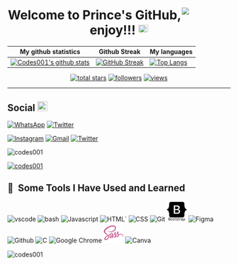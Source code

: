 <h1 align="center">  
 <img align='right' src="https://media.giphy.com/media/M9gbBd9nbDrOTu1Mqx/giphy.gif" width="110">
Welcome to Prince's GitHub, enjoy!!!
 <img src="https://media.giphy.com/media/27UtynCENEhLgiAmik/giphy.gif" width="22" height="22">
</h1>

|My github statistics|Github Streak|My languages|
|-|-|-|
|[![Codes001's github stats](https://github-readme-stats.vercel.app/api?username=codes001&show_icons=true&theme=tokyonight&hide_title=true)](https://github.com/codes001)|[![GitHub Streak](https://streak-stats.demolab.com/?user=codes001&theme=ads-juicy-fresh)](https://github.com/codes001)|[![Top Langs](https://github-readme-stats.vercel.app/api/top-langs/?username=codes001&show_icons=true&theme=dark&layout=compact&hide_title=true)](https://github.com/codes001)|


<p align="center">
  <a href="https://github.com/codes001?tab=repositories&sort=stargazers">
    <img alt="total stars" title="Total stars on GitHub" src="https://custom-icon-badges.herokuapp.com/github/stars/codes001?color=55960c&style=for-the-badge&labelColor=488207&logo=star" /></a>
  <a href="https://github.com/codes001?tab=followers">
    <img alt="followers" title="Follow me on Github" src="https://custom-icon-badges.herokuapp.com/github/followers/codes001?color=236ad3&labelColor=1155ba&style=for-the-badge&logo=person-add&label=Follow&logoColor=white" /></a>
 <a href="https://komarev.com/ghpvc/?username=codes001">
    <img alt="views" title="GitHub profile views" src="https://komarev.com/ghpvc/?username=codes001&style=for-the-badge&color=blue"/></a>
 <br>
 
 
 ---
 ## Social <img src="https://media.giphy.com/media/LnQjpWaON8nhr21vNW/giphy.gif" width="22" height="22">

 <p align="left">
<a href="https://wa.me/2348109879768"> <img src="https://img.shields.io/badge/WhatsApp-25D366?style=for-the-badge&logo=whatsapp&logoColor=white" alt="WhatsApp"></a> 
  <a href="https://linkedin.com/in/prince-effiong"><img alt="Twitter" title="LinkedIn" src="https://img.shields.io/badge/linkedIn-2CA5E0?style=for-the-badge&logo=linkedIn&logoColor=white"></a>
 
<a href="https://www.instagram.com/effiong_prince_"><img src="https://img.shields.io/badge/Instagram-%23E4405F.svg?style=for-the-badge&logo=Instagram&logoColor=white"  alt="Instagram"></a>
 <a href="mailto:princeokwong19@gmail.com"><img src="https://img.shields.io/badge/Gmail-D14836?style=for-the-badge&logo=gmail&logoColor=white" alt="Gmail"></a>
  <a href="https://twitter.com/_effiong_prince"><img width="37px" height="28px" alt="Twitter" title="Twitter" src="https://i.imgur.com/UlUtoFm_d.webp?style=social&url=https%3A%2F%2Ftwitter.com%_effiong_prince_%2Ffollowers"></a>
</p>
<p align="left"> <img src="https://komarev.com/ghpvc/?username=codes001&label=Profile%20views&color=0e75b6&style=flat" alt="codes001" /> </p>

<p align="left"> <a href="https://github.com/ryo-ma/github-profile-trophy"><img src="https://github-profile-trophy.vercel.app/?username=codes001" alt="codes001" /></a> </p>
<h2> 🚀 &nbsp;Some Tools I Have Used and Learned</h2>
<p align="left">
<img src="https://cdn.jsdelivr.net/gh/devicons/devicon/icons/vscode/vscode-original.svg" alt="vscode" title="VS Code" width="45" height="45"/>
<img src="https://cdn.jsdelivr.net/gh/devicons/devicon/icons/bash/bash-original.svg" alt="bash" title="Bash" width="45" height="45"/>
<img src="https://cdn.jsdelivr.net/gh/devicons/devicon/icons/javascript/javascript-original.svg" alt="Javascript" title="Javascript" width="45" height="45"/>
<img src="https://cdn.jsdelivr.net/gh/devicons/devicon/icons/html5/html5-original.svg" alt="HTML`" title="HTML`" width="45" height="45"/>
<img src="https://cdn.jsdelivr.net/gh/devicons/devicon/icons/css3/css3-original.svg" alt="CSS" title="CSS" width="45" height="45"/>
<img src="https://cdn.jsdelivr.net/gh/devicons/devicon/icons/git/git-original.svg" alt="Git" title="Git" width="45" height="45"/>                  
<img src="https://raw.githubusercontent.com/devicons/devicon/master/icons/bootstrap/bootstrap-plain-wordmark.svg" alt="Bootstrap" title="Bootstrap" width="45" height="45"/>                  
<img src="https://www.vectorlogo.zone/logos/figma/figma-icon.svg" alt="Figma" title="Figma" width="45" height="45"/>                  
<img src="https://cdn.jsdelivr.net/gh/devicons/devicon/icons/github/github-original.svg" alt="Github" title="Github" width="45" height="45"/>                  
<img src="https://cdn.jsdelivr.net/gh/devicons/devicon/icons/c/c-original.svg" alt="C" title="C" width="45" height="45"/>
<img src="https://cdn.jsdelivr.net/gh/devicons/devicon/icons/chrome/chrome-original.svg" alt="Google Chrome" title="Chrome" width="45" height="45"/>
<img src="https://raw.githubusercontent.com/devicons/devicon/master/icons/sass/sass-original.svg" alt="Saas" title="Saas" width="45" height="45"/>

<img src="https://cdn.jsdelivr.net/gh/devicons/devicon/icons/canva/canva-original.svg" alt="Canva" title="Canva" width="45" height="45"/>
</p>

<p><img align="center" src="https://github-readme-streak-stats.herokuapp.com/?user=codes001&" alt="codes001" /></p>
                    
          
